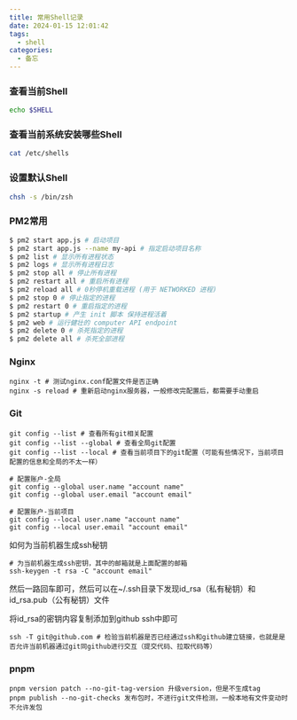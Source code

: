 ```yaml
---
title: 常用Shell记录
date: 2024-01-15 12:01:42
tags:
  - shell
categories:
  - 备忘
---
```




### 查看当前Shell

```bash
echo $SHELL
```

### 查看当前系统安装哪些Shell

```bash
cat /etc/shells 
```

### 设置默认Shell

```bash
chsh -s /bin/zsh
```

### PM2常用

```bash
$ pm2 start app.js # 启动项目
$ pm2 start app.js --name my-api # 指定启动项目名称
$ pm2 list # 显示所有进程状态
$ pm2 logs # 显示所有进程日志
$ pm2 stop all # 停止所有进程
$ pm2 restart all # 重启所有进程
$ pm2 reload all # 0秒停机重载进程 (用于 NETWORKED 进程)
$ pm2 stop 0 # 停止指定的进程
$ pm2 restart 0 # 重启指定的进程
$ pm2 startup # 产生 init 脚本 保持进程活着
$ pm2 web # 运行健壮的 computer API endpoint
$ pm2 delete 0 # 杀死指定的进程
$ pm2 delete all # 杀死全部进程 
```

### Nginx

```nginx
nginx -t # 测试nginx.conf配置文件是否正确
nginx -s reload # 重新启动nginx服务器，一般修改完配置后，都需要手动重启
```



### Git

```shell
git config --list # 查看所有git相关配置
git config --list --global # 查看全局git配置
git config --list --local # 查看当前项目下的git配置（可能有些情况下，当前项目配置的信息和全局的不太一样）

# 配置账户-全局
git config --global user.name "account name"
git config --global user.email "account email"

# 配置账户-当前项目
git config --local user.name "account name"
git config --local user.email "account email"

```

如何为当前机器生成ssh秘钥

```shell
# 为当前机器生成ssh密钥，其中的邮箱就是上面配置的邮箱
ssh-keygen -t rsa -C "account email"
```

然后一路回车即可，然后可以在~/.ssh目录下发现id_rsa（私有秘钥）和id_rsa.pub（公有秘钥）文件

将id_rsa的密钥内容复制添加到github ssh中即可



```shell
ssh -T git@github.com # 检验当前机器是否已经通过ssh和github建立链接，也就是是否允许当前机器通过git同github进行交互（提交代码、拉取代码等）
```

### pnpm

```shell
pnpm version patch --no-git-tag-version 升级version，但是不生成tag
pnpm publish --no-git-checks 发布包时，不进行git文件检测，一般本地有文件变动时不允许发包
```
